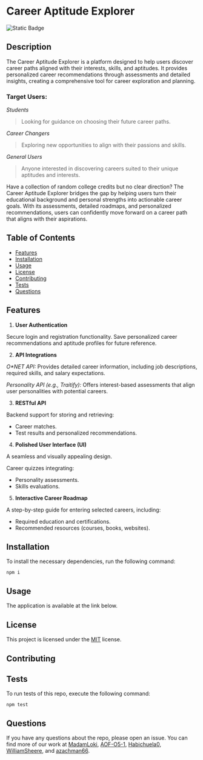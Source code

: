 # Career Aptitude Explorer

  ![Static Badge](https://img.shields.io/badge/license-MIT-blue)

## Description

The Career Aptitude Explorer is a platform designed to help users discover career paths aligned with their interests, skills, and aptitudes. It provides personalized career recommendations through assessments and detailed insights, creating a comprehensive tool for career exploration and planning.

### **Target Users:**
_Students_
> Looking for guidance on choosing their future career paths.

_Career Changers_
> Exploring new opportunities to align with their passions and skills.

_General Users_
> Anyone interested in discovering careers suited to their unique aptitudes and interests.


Have a collection of random college credits but no clear direction? The Career Aptitude Explorer bridges the gap by helping users turn their educational background and personal strengths into actionable career goals. With its assessments, detailed roadmaps, and personalized recommendations, users can confidently move forward on a career path that aligns with their aspirations.


## Table of Contents
  - [Features](#features)
  - [Installation](#installation)
  - [Usage](#usage)
  - [License](#license)
  - [Contributing](#contributing)
  - [Tests](#tests)
  - [Questions](#questions)

## Features
1. **User Authentication**

Secure login and registration functionality.
Save personalized career recommendations and aptitude profiles for future reference.

2. **API Integrations**

_O*NET API:_
Provides detailed career information, including job descriptions, required skills, and salary expectations.

_Personality API (e.g., Traitify):_
Offers interest-based assessments that align user personalities with potential careers.

3. **RESTful API**

Backend support for storing and retrieving:
- Career matches.
- Test results and personalized recommendations.

4. **Polished User Interface (UI)**

A seamless and visually appealing design.

Career quizzes integrating:
- Personality assessments.
- Skills evaluations.

5. **Interactive Career Roadmap**

A step-by-step guide for entering selected careers, including:
- Required education and certifications.
- Recommended resources (courses, books, websites).

## Installation
  To install the necessary dependencies, run the following command:
  ```
  npm i
  ```

## Usage
The application is available at the link below.



## License

This project is licensed under the [MIT](https://choosealicense.com/licenses/MIT/) license.


## Contributing
  

## Tests
 To run tests of this repo, execute the following command:
  ```
  npm test
  ```

  
## Questions
  If you have any questions about the repo, please open an issue.
  You can find more of our work at [MadamLoki](), [AOF-O5-1](), [Habichuela0](), [WilliamSheere](), and [azachman66](https://github.com/azachman66).
